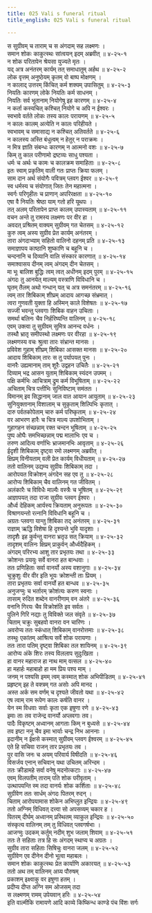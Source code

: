 ```yaml
---
title: 025 Vali s funeral ritual
title_english: 025 Vali s funeral ritual

---
```

स सुग्रीवम् च ताराम् च स अंगदाम् सह लक्ष्मणः ।  
समान शोकः काकुत्स्थः सांत्वयन् इदम् अब्रवीत् ॥ ४-२५-१  
न शोक परितापेन श्रेयसा युज्यते मृतः ।  
यद् अत्र अनंतरम् कार्यम् तत् समाधातुम् अर्हथ ॥ ४-२५-२  
लोक वृत्तम् अनुष्ठेयम् कृतम् वो बाष्प मोक्षणम् ।  
न कालाद् उत्तरम् किंचित् कर्म शक्यम् उपासितुम् ॥ ४-२५-३  
नियतिः कारणम् लोके नियतिः कर्म साधनम् ।  
नियतिः सर्व भूतानाम् नियोगेषु इह कारणम् ॥ ४-२५-४  
न कर्ता कस्यचित् कश्चित् नियोगे च अपि न ईश्वरः ।  
स्वभावे वर्तते लोकः तस्य कालः परायणम् ॥ ४-२५-५  
न कालः कालम् अत्येति न कालः परिहीयते ।  
स्वभावम् च समासाद्य न कश्चित् अतिवर्तते ॥ ४-२५-६  
न कालस्य अस्ति बंधुत्वम् न हेतुर् न पराक्रमः ।  
न मित्र ज्ञाति संबन्धः कारणम् न आत्मनो वशः ॥ ४-२५-७  
किम् तु काल परीणामो द्रष्टव्यः साधु पश्यता ।  
धर्मः च अर्थः च कामः च कालक्रम समाहिताः ॥ ४-२५-८  
इतः स्वाम् प्रकृतिम् वाली गतः प्राप्तः क्रिया फलम् ।  
साम दान अर्थ संयोगैः पवित्रम् प्लवग ईश्वर ॥ ४-२५-९  
स्व धर्मस्य च संयोगात् जितः तेन महात्मना ।  
स्वर्गः परिगृहीतः च प्राणान् अपरिरक्षता ॥ ४-२५-१०  
एषा वै नियतिः श्रेष्ठा याम् गतो हरि यूथपः ।  
तत् अलम् परितापेन प्राप्त कालम् उपास्यताम् ॥ ४-२५-११  
वचन अन्ते तु रामस्य लक्ष्मणः पर वीर हा ।  
अवदत् प्रश्रितम् वाक्यम् सुग्रीवम् गत चेतसम् ॥ ४-२५-१२  
कुरु त्वम् अस्य सुग्रीव प्रेत कार्यम् अनंतरम् ।  
तारा अंगदाभ्याम् सहितो वालिनो दहनम् प्रति ॥ ४-२५-१३  
समाज्ञापय काष्ठानि शुष्काणि च बहूनि च ।  
चन्दनानि च दिव्यानि वालि संस्कार कारणात् ॥ ४-२५-१४  
समाश्वासय दीनम् त्वम् अंगदम् दीन चेतसम् ।  
मा भूः बालिश बुद्धिः त्वम् त्वत् अधीनम् इदम् पुरम् ॥ ४-२५-१५  
अंगदः तु आनयेत् माल्यम् वस्त्राणि विविधानि च ।  
घृतम् तैलम् अथो गन्धान् यत् च अत्र समनंतरम् ॥ ४-२५-१६  
त्वम् तार शिबिकाम् शीघ्रम् आदाय आगच्छ संभ्रमात् ।  
त्वरा गुणवती युक्ता हि अस्मिन् काले विशेषतः ॥ ४-२५-१७  
सज्जी भवन्तु प्लवगाः शिबिक वाहन उचिताः ।  
समर्था बलिनः चैव निर्हरिष्यन्ति वालिनम् ॥ ४-२५-१८  
एवम् उक्त्वा तु सुग्रीवम् सुमित्र आनन्द वर्धनः ।  
तस्थौ भ्रातृ समीपस्थो लक्ष्मणः पर वीरहा ॥ ४-२५-१९  
लक्ष्मणस्य वचः श्रुत्वा तारः संभ्रान्त मानसः ।  
प्रविवेश गुहाम् शीघ्रम् शिबिका आसक्त मानसः ॥ ४-२५-२०  
आदाय शिबिकाम् तारः स तु पर्यापयत् पुनः ।  
वानरैः उह्यमानाम् ताम् शूरैः उद्वहन उचितैः ॥ ४-२५-२१  
दिव्याम् भद्र आसन युताम् शिबिकाम् स्यंदन उपमम् ।  
पक्षि कर्मभिः आचित्राम् द्रुम कर्म विभूषिताम् ॥ ४-२५-२२  
अचिताम् चित्र पत्तीभिः सुनिविष्टाम् समंततः ।  
विमानम् इव सिद्धानाम् जाल वात आयान आयुताम् ॥ ४-२५-२३  
सुनियुक्तानाम् विशालाम् च सुकृताम् शिल्पिभिः कृतात् ।  
दारु पर्वतकोपेताम् चारु कर्म परिष्कृताम् ॥ ४-२५-२४  
वर आभरण हारैः च चित्र माल्य उपशोभिताम् ।  
गुहागहन संच्छन्नाम् रक्त चन्दन भूषिताम् ॥ ४-२५-२५  
पुष्प ओघैः समभिच्छन्नाम् पद्म मालाभिः एव च ।  
तरुण आदित्य वर्णाभिः भ्राजमानभिः आवृताम् ॥ ४-२५-२६  
ईदृशी शिबिकाम् दृष्ट्वा रमो लक्ष्मणम् अब्रवीत् ।  
क्षिप्रम् विनीयताम् वली प्रेत कार्यम् विधीयताम् ॥ ४-२५-२७  
ततो वालिनम् उद्यम्य सुग्रीवः शिबिकाम् तदा ।  
आरोपयत विक्रोशन् अंगदेन सह एव तु ॥ ४-२५-२८  
आरोप्य शिबिकाम् चैव वालिनम् गत जीवितम् ।  
अलंकारैः च विविधैः माल्यैः वस्त्रैः च भूषितम् ॥ ४-२५-२९  
आज्ञापयत् तदा राजा सुग्रीवः प्लवग ईश्वरः ।  
और्ध्व देहिकम् आर्यस्य क्रियताम् अनुरूपतः ॥ ४-२५-३०  
विश्राणयन्तो रत्नानि विविधानि बहूनि च ।  
अग्रतः प्लवगा यान्तु शिबिका तद् अनंतरम् ॥ ४-२५-३१  
राज्ञाम् ऋद्धि विशेषा हि दृश्यन्ते भुवि यादृशाः ।  
तादृशैः इह कुर्वन्तु वानरा भ्रतृउ सत् क्रियाम् ॥ ४-२५-३२  
तादृशम् वालिनः क्षिप्रम् प्राकुर्वन् और्ध्वदैहिकम् ।  
अंगदम् परिरभ्य आशु तार प्रभृतयः तथा ॥ ४-२५-३३  
क्रोशन्तः प्रययुः सर्वे वानरा हत बान्धवाः ।  
ततः प्रणिहिताः सर्वा वानर्यो अस्य वशानुगाः ॥ ४-२५-३४  
चुक्रुशुः वीर वीर इति भूयः क्रोशन्ती ताः प्रियम् ।  
तारा प्रभृतयः सर्वा वानर्यो हत बान्धव ॥ ४-२५-३५  
अनुजग्मुः च भर्तारम् क्रोशंत्यः करुण स्वनाः ।  
तासाम् रुदित शब्देन वानरीणाम् वन अंतरे ॥ ४-२५-३६  
वनानि गिरयः चैव विक्रोशंति इव सर्वतः ।  
पुलिने गिरि नद्याः तु विविक्ते जल संवृते ॥ ४-२५-३७  
चिताम् चक्रुः सुबहवो वानरा वन चारिणः ।  
अवरोप्य ततः स्कंधात् शिबिकाम् वानरोत्तमाः ॥ ४-२५-३८  
तस्थुः एकांतम् आश्रित्य सर्वे शोक परायणाः ।  
ततः तारा पतिम् दृष्ट्वा शिबिका तल शायिनम् ॥ ४-२५-३९  
आरोप्य अंके शिरः तस्य विललाप सुदुःखिता ।  
हा वानर महाराज हा नाथ माम् वत्सल ॥ ४-२५-४०  
हा महार्हः महाबाहो हा मम प्रिय पश्य माम् ।  
जनम् न पश्यसि इमम् त्वम् कस्मात् शोक अभिपीडितम् ॥ ४-२५-४१  
प्रहृष्टम् इह ते वक्त्रम् गत असोः अपि मानद ।  
अस्त अर्क सम वर्णम् च दृश्यते जीवतो यथा ॥ ४-२५-४२  
एष त्वाम् राम रूपेण कालः कर्षति वानर ।  
येन स्म विधवाः सर्वाः कृता एक इषुणा रणे ॥ ४-२५-४३  
इमाः ताः तव राजेन्द्र वानर्यो अप्लवगाः तव।  
पादैः विकृष्टम् अध्वानम् आगताः किम् न बुध्यसे ॥ ४-२५-४४  
तव इष्टा ननु चैव इमा भार्याः चन्द्र निभ आननाः ।  
इदानीम् न ईक्षसे कस्मात् सुग्रीवम् प्लवग ईश्वरम् ॥ ४-२५-४५  
एते हि सचिवा राजन् तार प्रभृतयः तव ।  
पुर वासि जनः च अयम् परिवार्य विषीदति ॥ ४-२५-४६  
विसर्जय एनान् सचिवान् यथा उचितम् अरिन्दम ।  
ततः क्रीडामहे सर्वा वनेषु मदनोत्कटाः ॥ ४-२५-४७  
एवम् विलपतीम् ताराम् पति शोक परीवृताम् ।  
उत्थापयन्ति स्म तदा वानर्यः शोक कर्शिताः ॥ ४-२५-४८  
सुग्रीवेण ततः सार्धम् अंगदः पितरम् रुदन् ।  
चिताम् आरोपयामास शोकेन अभिप्लुत इन्द्रियः ॥ ४-२५-४९  
ततो अग्निम् विधिवत् दत्त्वा सो अपसव्यम् चकार ह ।  
पितरम् दीर्घम् अध्वानम् प्रस्थितम् व्याकुल इन्द्रियः ॥ ४-२५-५०  
संस्कृत्य वालिनम् तम् तु विधिवत् प्लवगर्षभाः ।  
आजग्मुः उदकम् कर्तुम् नदीम् शुभ जलाम् शिवाम् ॥ ४-२५-५१  
ततः ते सहिताः तत्र हि सः अंगदम् स्थाप्य च अग्रतः ।  
सुग्रीव तारा सहिताः सिषिचुः वानरा जलम् ॥ ४-२५-५२  
सुग्रीवेण एव दीनेन दीनो भूत्वा महाबलः ।  
समान शोकः काकुत्स्थः प्रेत कार्याणि अकारयत् ॥ ४-२५-५३  
ततो अथ तम् वालिनम् अग्र्य पौरुषम्  
प्रकाशम् इक्ष्वाकु वर इषुणा हतम् ।  
प्रदीप्य दीप्त अग्नि सम ओजसम् तदा  
स लक्ष्मणम् रामम् उपेयवान् हरिः ॥ ४-२५-५४  
इति वाल्मीकि रामायणे आदि काव्ये किष्किन्ध काण्डे पंच विंशः सर्गः